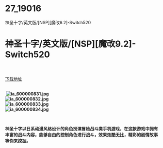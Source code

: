 # 27_19016
神圣十字/英文版/[NSP][魔改9.2]-Switch520
# 神圣十字/英文版/[NSP][魔改9.2]-Switch520
 <br/></br>
[下载地址](https://www.switch520.cc/article/19016 "下载地址")
<br/></br>

<p><strong>&nbsp;<img title="ia_600000831.jpg" src="https://www.switch520.cc/muke_img/2021_06_23_96c008420d2f0.jpg" alt="ia_600000831.jpg"></strong><br>
<strong><img title="ia_600000832.jpg" src="https://www.switch520.cc/muke_img/2021_06_23_6977dbe52e8a2.jpg" alt="ia_600000832.jpg"></strong><br>
<strong><img title="ia_600000833.jpg" src="https://www.switch520.cc/muke_img/2021_06_23_40e48c2389046.jpg" alt="ia_600000833.jpg"></strong><br>
<strong><img title="ia_600000834.jpg" src="https://www.switch520.cc/muke_img/2021_06_23_635b5d520bf2f.jpg" alt="ia_600000834.jpg"></strong></p>
<p>&nbsp;</p>
<p><strong>神圣十字以日系动漫风格设计的角色扮演冒险战斗类手机游戏，在这款游戏中拥有丰富的战斗内容，能够自由的控制角色进行战斗，效果炫酷无比，精彩的剧情故事等你来挖掘。</strong></p>
